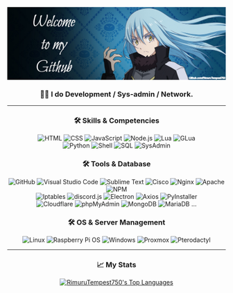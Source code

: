 <img align="center" width="1000" src="https://github.com/RimuruTempest750/RimuruTempest750/blob/main/img/logo.png">

<h3 align="center">👨‍💻 I do Development / Sys-admin / Network.</h3>

---

<h3 align="center">🛠 Skills & Competencies</h3>

<p align="center">
  <img src="https://img.shields.io/badge/HTML-%23E34F26.svg?style=flat-square&logo=html5&logoColor=white" alt="HTML">
  <img src="https://img.shields.io/badge/CSS-%231572B6.svg?style=flat-square&logo=css3&logoColor=white" alt="CSS">
  <img src="https://img.shields.io/badge/JavaScript-%23323330.svg?style=flat-square&logo=javascript&logoColor=%23F7DF1E" alt="JavaScript">
  <img src="https://img.shields.io/badge/Node.js-6DA55F?style=flat-square&logo=node.js&logoColor=white" alt="Node.js">
  <img src="https://img.shields.io/badge/Lua-2C2D72?style=flat-square&logo=lua&logoColor=white" alt="Lua">
  <img src="https://img.shields.io/badge/GLua-AEAE00?style=flat-square&logo=lua&logoColor=white" alt="GLua"><br>
  <img src="https://img.shields.io/badge/Python-3776AB?style=flat-square&logo=python&logoColor=white" alt="Python">
  <img src="https://img.shields.io/badge/Shell-4EAA25?style=flat-square&logo=gnu-bash&logoColor=white" alt="Shell">
  <img src="https://img.shields.io/badge/SQL-4479A1?style=flat-square&logo=mysql&logoColor=white" alt="SQL">
  <img src="https://img.shields.io/badge/SysAdmin-333333?style=flat-square&logo=linux&logoColor=white" alt="SysAdmin">
</p>

<h3 align="center">🛠 Tools & Database</h3>

<p align="center">
  <img src="https://img.shields.io/badge/GitHub-181717?style=flat-square&logo=github&logoColor=white" alt="GitHub">
  <img src="https://img.shields.io/badge/VS%20Code-007ACC?style=flat-square&logo=visual-studio-code&logoColor=white" alt="Visual Studio Code">
  <img src="https://img.shields.io/badge/Sublime%20Text-FF9800?style=flat-square&logo=sublime-text&logoColor=white" alt="Sublime Text">
  <img src="https://img.shields.io/badge/Cisco-1BA0D7?style=flat-square&logo=cisco&logoColor=white" alt="Cisco">
  <img src="https://img.shields.io/badge/Nginx-009639?style=flat-square&logo=nginx&logoColor=white" alt="Nginx">
  <img src="https://img.shields.io/badge/Apache-D22128?style=flat-square&logo=apache&logoColor=white" alt="Apache">
  <img src="https://img.shields.io/badge/NPM-CB3837?style=flat-square&logo=npm&logoColor=white" alt="NPM"><br>
  <img src="https://img.shields.io/badge/Iptables-0088CC?style=flat-square&logo=linux&logoColor=white" alt="Iptables">
  <img src="https://img.shields.io/badge/discord.js-5865F2?style=flat-square&logo=discord&logoColor=white" alt="discord.js">
  <img src="https://img.shields.io/badge/Electron-47848F?style=flat-square&logo=electron&logoColor=white" alt="Electron">
  <img src="https://img.shields.io/badge/Axios-5A29E4?style=flat-square&logo=axios&logoColor=white" alt="Axios">
  <img src="https://img.shields.io/badge/PyInstaller-3776AB?style=flat-square&logo=python&logoColor=white" alt="PyInstaller"><br>
  <img src="https://img.shields.io/badge/Cloudflare-F38020?style=flat-square&logo=cloudflare&logoColor=white" alt="Cloudflare">
  <img src="https://img.shields.io/badge/phpMyAdmin-6C78AF?style=flat-square&logo=phpmyadmin&logoColor=white" alt="phpMyAdmin">
  <img src="https://img.shields.io/badge/MongoDB-47A248?style=flat-square&logo=mongodb&logoColor=white" alt="MongoDB">
  <img src="https://img.shields.io/badge/MariaDB-003545?style=flat-square&logo=mariadb&logoColor=white" alt="MariaDB"> ...
</p>

<h3 align="center">🛠 OS & Server Management</h3>

<p align="center">
  <img src="https://img.shields.io/badge/Linux-FCC624?style=flat-square&logo=linux&logoColor=black" alt="Linux">
  <img src="https://img.shields.io/badge/Raspberry_Pi_OS-A22846?style=flat-square&logo=raspberrypi&logoColor=white" alt="Raspberry Pi OS">
  <img src="https://img.shields.io/badge/Windows-0078D6?style=flat-square&logo=windows&logoColor=white" alt="Windows">
  <img src="https://img.shields.io/badge/Proxmox-E57000?style=flat-square&logo=proxmox&logoColor=white" alt="Proxmox">
  <img src="https://img.shields.io/badge/Pterodactyl-5865F2?style=flat-square&logo=pterodactyl&logoColor=white" alt="Pterodactyl">
</p>


---

<h3 align="center">📈 My Stats</h3>

<p align="center">
  <a href="https://github.com/RimuruTempest750">
    <img height="180em" src="https://github-readme-stats-eight-theta.vercel.app/api/top-langs/?username=RimuruTempest750&layout=compact&langs_count=8&theme=algolia" alt="RimuruTempest750's Top Languages">
  </a>
</p>
